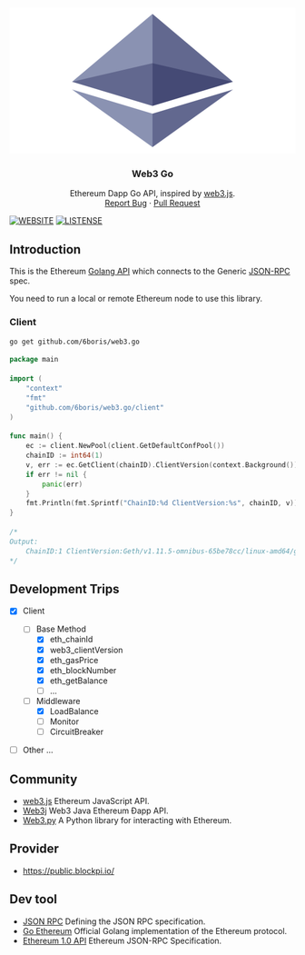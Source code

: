 <!-- PROJECT LOGO -->
<br />
<p align="center">
  <a href="https://github.com/kylesliu/web3.go">
    <img src="./assets/img/Ethereum-icon-purple.svg" alt="Logo" width="680" height="256">
  </a>

  <h3 align="center">Web3 Go</h3>

  <p align="center">
    Ethereum Dapp Go API, inspired by 
    <a href="https://github.com/ChainSafe/web3.js">web3.js</a>.
    <br />
    <a href="https://github.com/kylesliu/awesome-golang-algorithm/issues">Report Bug</a>
    ·
    <a href="https://github.com/kylesliu/awesome-golang-algorithm/pulls">Pull Request</a>
  </p>
</p>

[![WEBSITE](https://img.shields.io/badge/Web3-Go-brightgreen)](https://github.com/kylesliu/web3.go)
[![LISTENSE](https://img.shields.io/github/license/kylesliu/web3.go)](https://github.com/kylesliu/web3.go/blob/main/LICENSE)

## Introduction

This is the Ethereum [Golang API](https://github.com/kylesliu/web3.go) which connects to the Generic [JSON-RPC](https://github.com/ethereum/wiki/wiki/JSON-RPC) spec.

You need to run a local or remote Ethereum node to use this library.

### Client

```bash
go get github.com/6boris/web3.go
```
```go
package main

import (
	"context"
	"fmt"
	"github.com/6boris/web3.go/client"
)

func main() {
	ec := client.NewPool(client.GetDefaultConfPool())
	chainID := int64(1)
	v, err := ec.GetClient(chainID).ClientVersion(context.Background())
	if err != nil {
		panic(err)
	}
	fmt.Println(fmt.Sprintf("ChainID:%d ClientVersion:%s", chainID, v))
}

/*
Output:
    ChainID:1 ClientVersion:Geth/v1.11.5-omnibus-65be78cc/linux-amd64/go1.19.7
*/
```

## Development Trips
- [X] Client
  - [ ] Base Method
    - [X] eth_chainId
    - [X] web3_clientVersion
    - [X] eth_gasPrice
    - [X] eth_blockNumber
    - [X] eth_getBalance
    - [ ] ...
  - [ ] Middleware
    - [X] LoadBalance
    - [ ] Monitor
    - [ ] CircuitBreaker
- [ ] Other ...



## Community

- [web3.js](https://github.com/ChainSafe/web3.js) Ethereum JavaScript API.
- [Web3j](https://github.com/web3j/web3j) Web3 Java Ethereum Ðapp API.
- [Web3.py](https://github.com/ethereum/web3.py) A Python library for interacting with Ethereum.

## Provider
- https://public.blockpi.io/


## Dev tool

- [JSON RPC](https://www.jsonrpc.org/specification) Defining the JSON RPC specification.
- [Go Ethereum](https://github.com/ethereum/go-ethereum) Official Golang implementation of the Ethereum protocol.
- [Ethereum 1.0 API](https://github.com/ethereum/eth1.0-apis) Ethereum JSON-RPC Specification.
